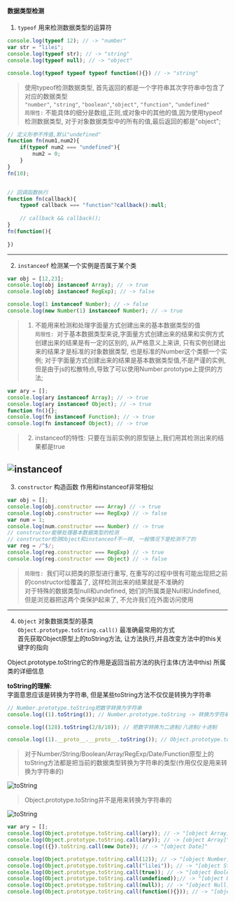 #### 数据类型检测

1. `typeof` 用来检测数据类型的运算符

```javascript
console.log(typeof 12); // -> "number"
var str = "lilei";
console.log(typeof str); // -> "string"
console.log(typeof null); // -> "object"

console.log(typeof typeof typeof function(){}) // -> "string"
```
> 使用typeof检测数据类型, 首先返回的都是一个字符串其次字符串中包含了对应的数据类型  
> `"number"`, `"string"`, `"boolean"`,`"object"`, `"function"`, `"undefined"`  
> `局限性:` 不能具体的细分是数组,正则,或对象中的其他的值,因为使用typeof检测数据类型, 对于对象数据类型中的所有的值,最后返回的都是"object";

```javascript
// 定义形参不传值,默认"undefined"
function fn(num1,num2){
    if(typeof num2 === "undefined"){
        num2 = 0;
    }
}
fn(10);


// 回调函数执行
function fn(callback){
    typeof callback === "function"?callback():null;
    
    // callback && callback();
}
fn(function(){
    
})
```
---

2. `instanceof` 检测某一个实例是否属于某个类

```javascript
var obj = [12,23];
console.log(obj instanceof Array); // -> true
console.log(obj instanceof RegExp); // -> false
```
```javascript
console.log(1 instanceof Number); // -> false
console.log(new Number(1) instanceof Number); // -> true
```
> 1. 不能用来检测和处理字面量方式创建出来的基本数据类型的值  
> `局限性: `对于基本数据类型来说,字面量方式创建出来的结果和实例方式创建出来的结果是有一定的区别的, 从严格意义上来讲, 只有实例创建出来的结果才是标准的对象数据类型, 也是标准的Number这个类额一个实例; 对于字面量方式创建出来的结果是基本数据类型值,不是严谨的实例,但是由于js的松散特点,导致了可以使用Number.prototype上提供的方法;

```javascript
var ary = [];
console.log(ary instanceof Array); // -> true
console.log(ary instanceof Object); // -> true
function fn(){};
console.log(fn instanceof Function); // -> true
console.log(fn instanceof Object); // -> true
```

> 2. instanceof的特性: 只要在当前实例的原型链上,我们用其检测出来的结果都是true  

![instanceof](http://img.uplyw.com/note/20180621230925.png)
---

3. `constructor` 构造函数 作用和instanceof非常相似

```javascript
var obj = [];
console.log(obj.constructor === Array) // -> true
console.log(obj.constructor === RegExp) // -> false
var num = 1;
console.log(num.constructor === Number) // -> true
// constructor能够处理基本数据类型的检测
// constructor检测Object和instanceof不一样, 一般情况下是检测不了的
var reg = /^$/;
console.log(reg.constructor === RegExp) // -> true
console.log(reg.constructor === Object) // -> false
```
> `局限性: `我们可以把类的原型进行重写, 在重写的过程中很有可能出现把之前的constructor给覆盖了, 这样检测出来的结果就是不准确的  
> 对于特殊的数据类型null和undefined, 她们的所属类是Null和Undefined, 但是浏览器把这两个类保护起来了, 不允许我们在外面访问使用  

---

4. `Object` 对象数据类型的基类  
 `Object.prototype.toString.call()` 最准确最常用的方式  
首先获取Object原型上的toString方法, 让方法执行,并且改变方法中的this关键字的指向  

Object.prototype.toString它的作用是返回当前方法的执行主体(方法中this) 所属类的详细信息

**toString的理解:**   
字面意思应该是转换为字符串, 但是某些toString方法不仅仅是转换为字符串
```javascript
// Number.prototype.toString把数字转换为字符串
console.log((1).toString()); // Number.prototype.toString -> 转换为字符串

console.log((128).toString(2/8/10)); // 把数字转换为二进制/八进制/十进制

console.log((1).__proto__.__proto__.toString()); // Object.prototype.toString -> "[object Object]"
```
> 对于Number/String/Boolean/Array/RegExp/Date/Function原型上的toString方法都是把当前的数据类型转换为字符串的类型(作用仅仅是用来转换为字符串的)  

![toString](http://img.uplyw.com/note/20180621231444.jpg)  

> Object.prototype.toString并不是用来转换为字符串的

![toString](http://img.uplyw.com/note/20180621232223.jpg)

```javascript
var ary = [];
console.log(Object.prototype.toString.call(ary)); // -> "[object Array]"
console.log(Object.prototype.toString.call(ary)); // -> [object Array]"
console.log(({}).toString.call(new Date)); // -> "[object Date]"

console.log(Object.prototype.toString.call(12)); // -> "[object Number]"
console.log(Object.prototype.toString.call("lilei")); // -> "[object String]"
console.log(Object.prototype.toString.call(true)); // -> "[object Boolean]"
console.log(Object.prototype.toString.call(undefined));// -> "[object Undefined]"
console.log(Object.prototype.toString.call(null)); // -> "[object Null]"
console.log(Object.prototype.toString.call(function(){})); // -> "[object Function]"
```
